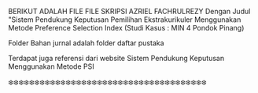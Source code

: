 BERIKUT ADALAH FILE FILE SKRIPSI AZRIEL FACHRULREZY
Dengan Judul "Sistem Pendukung Keputusan Pemilihan Ekstrakurikuler Menggunakan Metode Preference Selection Index (Studi Kasus : MIN 4 Pondok Pinang)

Folder Bahan jurnal adalah folder daftar pustaka

Terdapat juga referensi dari website Sistem Pendukung Keputusan Menggunakan Metode PSI

❄️❄️❄️❄️❄️❄️❄️❄️❄️❄️❄️❄️❄️❄️❄️❄️❄️❄️❄️❄️❄️❄️❄️❄️❄️❄️❄️❄️❄️❄️❄️❄️❄️❄️❄️❄️❄️❄️
